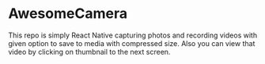 # AwesomeCamera
This repo is simply React Native capturing photos and recording videos with given option to save to media with compressed size. Also you can view that video by clicking on thumbnail to the next screen.
